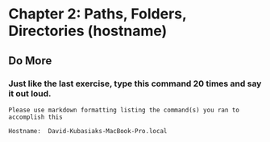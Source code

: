 # Chapter 2: Paths, Folders, Directories (hostname)

## Do More

### Just like the last exercise, type this command 20 times and say it out loud.

    Please use markdown formatting listing the command(s) you ran to accomplish this

```
Hostname:  David-Kubasiaks-MacBook-Pro.local
```
